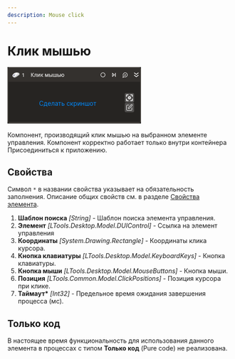 ```yaml
---
description: Mouse click
---
```


# Клик мышью

![](../../../.gitbook/assets1/linux-desktop-click.png)

Компонент, производящий клик мышью на выбранном элементе управления. Компонент корректно работает только внутри контейнера Присоединиться к приложению.

## Свойства  
Символ `*` в названии свойства указывает на обязательность заполнения. Описание общих свойств см. в разделе [Свойства элемента](https://docs.primo-rpa.ru/primo-rpa/primo-studio/process/elements#svoistva-elementa).

1. **Шаблон поиска** *[String]* - Шаблон поиска элемента управления.  
1. **Элемент** *[LTools.Desktop.Model.DUIControl]* - Ссылка на элемент управления  
1. **Координаты** *[System.Drawing.Rectangle]* - Координаты клика курсора.  
1. **Кнопка клавиатуры** *[LTools.Desktop.Model.KeyboardKeys]* - Кнопка клавиатуры.
1. **Кнопка мыши** *[LTools.Desktop.Model.MouseButtons]* - Кнопка мыши.  
1. **Позиция** *[LTools.Common.Model.ClickPositions]* - Позиция курсора при клике.  
1. **Таймаут\*** *[Int32]* - Предельное время ожидания завершения процесса (мс).  

## Только код
В настоящее время функциональность для использования данного элемента в процессах с типом **Только код** (Pure code) не реализована.
